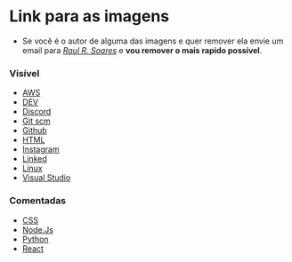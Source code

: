 # Link para as imagens

 - Se você é o autor de alguma das imagens e quer remover ela envie um email para *<a href="mailto:rsoaresraul@gmail.com?subject=Hello%20again">Raul R. Soares</a>* e **vou remover o mais rapido possível**.

### Visível
<ul >
    <li><a href="https://uxwing.com/wp-content/themes/uxwing/download/10-brands-and-social-media/aws.svg" target="_blank" rel="noopener noreferrer" > AWS </a> </li>
    <li><a href="https://d2fltix0v2e0sb.cloudfront.net/dev-rainbow.svg" target="_blank" rel="noopener noreferrer" > DEV </a> </li>
    <li><a href="https://raw.githubusercontent.com/rahuldkjain/github-profile-readme-generator/master/src/images/icons/Social/discord.svg" target="_blank" rel="noopener noreferrer" > Discord </a> </li>
    <li><a href="https://www.vectorlogo.zone/logos/git-scm/git-scm-icon.svg" target="_blank" > Git scm </a> </li>
    <li><a href="https://www.flaticon.com/br/icone-gratis/github_179323?term=github&page=1&position=19&page=1&position=19&related_id=179323&origin=search" target="_blank" rel="noopener noreferrer" > Github </a> </li>
    <li><a href="https://raw.githubusercontent.com/devicons/devicon/master/icons/html5/html5-original-wordmark.svg" target="_blank" rel="noopener noreferrer" > HTML </a> </li>
    <li><a href="https://raw.githubusercontent.com/rahuldkjain/github-profile-readme-generator/master/src/images/icons/Social/instagram.svg" target="_blank" rel="noopener noreferrer" > Instagram </a> </li>
    <li><a href="https://raw.githubusercontent.com/rahuldkjain/github-profile-readme-generator/master/src/images/icons/Social/linked-in-alt.svg" target="_blank" rel="noopener noreferrer" > Linked </a> </li>
    <li><a href="https://raw.githubusercontent.com/devicons/devicon/master/icons/linux/linux-original.svg" target="_blank" rel="noopener noreferrer" > Linux </a> </li>
    <li><a href="https://raw.githubusercontent.com/github/explore/80688e429a7d4ef2fca1e82350fe8e3517d3494d/topics/visual-studio-code/visual-studio-code.png" target="_blank" rel="noopener noreferrer" > Visual Studio </a> </li>
</ul>

### Comentadas
<ul>
    <li><a href="https://raw.githubusercontent.com/devicons/devicon/master/icons/css3/css3-original-wordmark.svg" target="_blank" rel="noopener noreferrer"> CSS </a> </li>
    <li><a href="https://raw.githubusercontent.com/devicons/devicon/master/icons/nodejs/nodejs-original-wordmark.svg" target="_blank" rel="noopener noreferrer"> Node.Js </a> </li>
    <li><a href="https://raw.githubusercontent.com/devicons/devicon/master/icons/python/python-original.svg" target="_blank" rel="noopener noreferrer"> Python </a> </li>
    <li><a href="https://raw.githubusercontent.com/devicons/devicon/master/icons/react/react-original-wordmark.svg" target="_blank" rel="noopener noreferrer"> React </a> </li>
</ul>